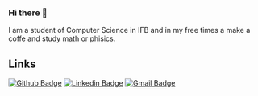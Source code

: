 ### Hi there 👋
I am a student of Computer Science
in IFB and in my free times a make a
coffe and study math or phisics.

## Links
[![Github Badge](https://img.shields.io/badge/-Github-000?style=flat-square&logo=Github&logoColor=white&link=link_do_seu_perfil_no_github)](https://github.com/RaulLima2)
[![Linkedin Badge](https://img.shields.io/badge/-LinkedIn-blue?style=flat-square&logo=Linkedin&logoColor=white&link=link_do_seu_perfil_no_linkedin)](https://www.linkedin.com/in/raul-bruno-santos-lima/)
[![Gmail Badge](https://img.shields.io/badge/-Gmail-c14438?style=flat-square&logo=Gmail&logoColor=white&link=mailto:seu_email)](mailto:raulbrunosantoslima@gmail.com)
